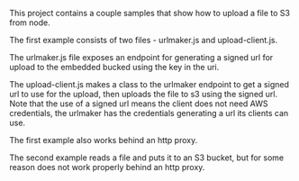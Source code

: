 This project contains a couple samples that show how to upload a
file to S3 from node.

The first example consists of two files - urlmaker.js and upload-client.js.

The urlmaker.js file exposes an endpoint for generating a signed
url for upload to the embedded bucked using the key in the uri.

The upload-client.js makes a class to the urlmaker endpoint to get a signed
url to use for the upload, then uploads the file to s3 using the signed url. Note that the use of a signed url means the client does not need AWS credentials, the urlmaker has the credentials generating a url its clients can use.

The first example also works behind an http proxy.

The second example reads a file and puts it to an S3 bucket, but for some reason does not work properly behind an http proxy.


